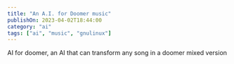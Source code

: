 ```yaml
---
title: "An A.I. for Doomer music"
publishOn: 2023-04-02T18:44:00
category: "ai"
tags: ["ai", "music", "gnulinux"]
---
```


AI for doomer, an AI that can transform any song in a doomer mixed version
